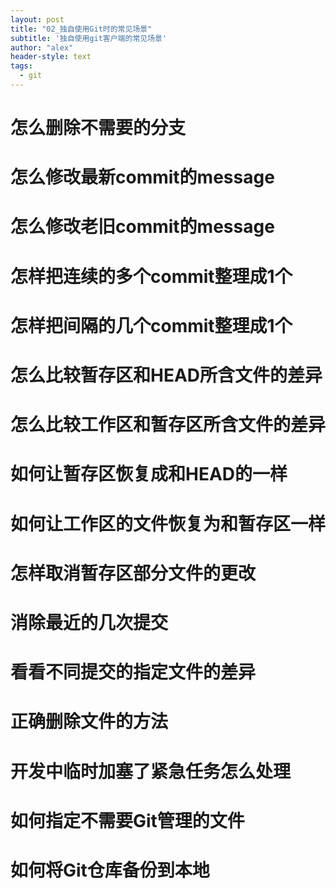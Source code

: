 ```yaml
---
layout: post
title: "02_独自使用Git时的常见场景"
subtitle: '独自使用git客户端的常见场景'
author: "alex"
header-style: text
tags:
  - git
---
```


# 怎么删除不需要的分支
# 怎么修改最新commit的message
# 怎么修改老旧commit的message
# 怎样把连续的多个commit整理成1个
# 怎样把间隔的几个commit整理成1个
# 怎么比较暂存区和HEAD所含文件的差异
# 怎么比较工作区和暂存区所含文件的差异
# 如何让暂存区恢复成和HEAD的一样
# 如何让工作区的文件恢复为和暂存区一样
# 怎样取消暂存区部分文件的更改
# 消除最近的几次提交
# 看看不同提交的指定文件的差异
# 正确删除文件的方法
# 开发中临时加塞了紧急任务怎么处理
# 如何指定不需要Git管理的文件
# 如何将Git仓库备份到本地

